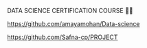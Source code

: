 DATA SCIENCE CERTIFICATION COURSE 👩‍💻


https://github.com/amayamohan/Data-science


https://github.com/Safna-cp/PROJECT


